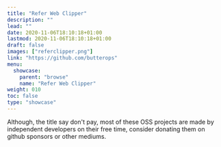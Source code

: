 ```yaml
---
title: "Refer Web Clipper"
description: ""
lead: ""
date: 2020-11-06T18:10:18+01:00
lastmod: 2020-11-06T18:10:18+01:00
draft: false
images: ["referclipper.png"]
link: "https://github.com/butterops"
menu:
  showcase:
    parent: "browse"
    name: "Refer Web Clipper"
weight: 010
toc: false
type: "showcase"
---
```


Although, the title say don't pay, most of these OSS projects are made by independent developers on their free time, consider donating them on github sponsors or other mediums.

